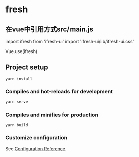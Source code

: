 # fresh

## 在vue中引用方式src/main.js

import ifresh from 'ifresh-ui'
import 'ifresh-ui/lib/ifresh-ui.css'

Vue.use(ifresh)

## Project setup
```
yarn install
```

### Compiles and hot-reloads for development
```
yarn serve
```

### Compiles and minifies for production
```
yarn build
```

### Customize configuration
See [Configuration Reference](https://cli.vuejs.org/config/).
